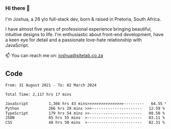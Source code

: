 ### Hi there 👋

I'm Joshua, a 28 y/o full-stack dev, born & raised in Pretoria, South Africa. 

I have almost five years of professional experience bringing beautiful, intuitive designs to life. I'm enthusiastic about front-end development, have a keen eye for detail and a passionate love-hate relationship with JavaScript.

📫 You can reach me on: joshua@sitelab.co.za

## **Code**

<!--START_SECTION:waka-->

```txt
From: 31 August 2021 - To: 02 March 2024

Total Time: 2,117 hrs 17 mins

JavaScript         1,366 hrs 43 mins>>>>>>>>>>>>>>>>---------   64.55 %
Python             266 hrs 28 mins >>>----------------------   12.59 %
TypeScript         179 hrs 54 mins >>-----------------------   08.50 %
JSON               65 hrs 55 mins  >------------------------   03.11 %
CSS                48 hrs 50 mins  >------------------------   02.31 %
```

<!--END_SECTION:waka-->
